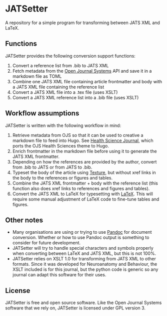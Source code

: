# JATSetter

A repository for a simple program for transforming between JATS XML and LaTeX.

## Functions

JATSetter provides the following conversion support functions:

1. Convert a reference list from .bib to JATS XML
2. Fetch metadata from the [Open Journal Systems](https://pkp.sfu.ca/ojs/) API and save it in a markdown file as TOML
3. Combine one JATS XML file containing article frontmatter and body with a JATS XML file containing the reference list
4. Convert a JATS XML file into a .tex file (uses XSLT)
5. Convert a JATS XML reference list into a .bib file (uses XSLT)

## Workflow assumptions

JATSetter is written with the following workflow in mind:

1. Retrieve metadata from OJS so that it can be used to creative a markdown file to feed into Hugo. See [Health Science Journal](https://github.com/epistemehealth/health-science-journal), which ports the OJS Health Sciences theme to Hugo.
2. Enrich frontmatter in the markdown file before using it to generate the JATS XML frontmatter.
3. Depending on how the references are provided by the author, convert from .bib to JATS or from JATS to .bib.
4. Typeset the body of the article using [Texture](https://github.com/epistemehealth/texture), but without xref links in the body to the references or figures and tables.
5. Combine the JATS XML frontmatter + body with the reference list (this function also does xref links to references and figures and tables).
6. Convert the JATS XML to LaTeX for typesetting with [LaTeX](https://github.com/epistemehealth/article-production/tree/master/LaTeX). This will require some manual adjustment of LaTeX code to fine-tune tables and figures.

## Other notes

- Many organisations are using or trying to use [Pandoc](https://pandoc.org/) for document conversion. Whether or how to use Pandoc output is something to consider for future development.
- JATSetter will try to handle special characters and symbols properly when converting between LaTeX and JATS XML, but this is not 100%.
- JATSetter relies on XSLT 1.0 for transforming from JATS XML to other formats. Since it was developed for Neuroanatomy and Behaviour, the XSLT included is for this journal, but the python code is generic so any journal can adapt this software for their uses.

## License

JATSetter is free and open source software. Like the Open Journal Systems software that we rely on, JATSetter is licensed under GPL version 3.